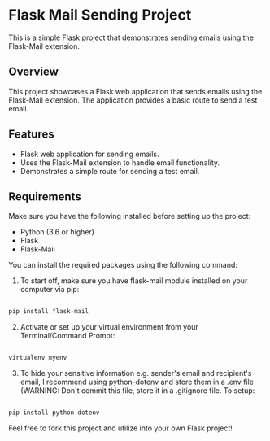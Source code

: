 # Flask Mail Sending Project

This is a simple Flask project that demonstrates sending emails using the Flask-Mail extension.

## Overview

This project showcases a Flask web application that sends emails using the Flask-Mail extension. The application provides a basic route to send a test email.

## Features

- Flask web application for sending emails.
- Uses the Flask-Mail extension to handle email functionality.
- Demonstrates a simple route for sending a test email.

## Requirements

Make sure you have the following installed before setting up the project:

- Python (3.6 or higher)
- Flask
- Flask-Mail

You can install the required packages using the following command:

1. To start off, make sure you have flask-mail module installed on your computer via pip:
```python

pip install flask-mail

```
2. Activate or set up your virtual environment from your Terminal/Command Prompt:
```python

virtualenv myenv

```
3. To hide your sensitive information e.g. sender's email and recipient's email, I recommend using python-dotenv and store them in a .env file (WARNING: Don't commit this file, store it in a .gitignore file. To setup:
```python

pip install python-dotenv

```
Feel free to fork this project and utilize into your own Flask project!

